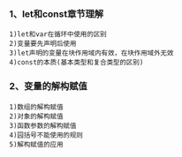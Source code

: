 ### 1、let和const章节理解
```
1)let和var在循环中使用的区别
2)变量要先声明后使用
3)let声明的变量在块作用域内有效，在块作用域外无效
4)const的本质(基本类型和复合类型的区别)
```

### 2、变量的解构赋值
```
1)数组的解构赋值
2)对象的解构赋值
3)函数参数的解构赋值
4)园括号不能使用的规则
5)解构赋值的应用
```
